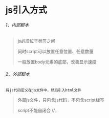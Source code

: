 # js引入方式

###### 1、内部脚本

> js必须位于<script></script>标签之间
>
> 同时script可以放置任意位置、任意数量
>
> 一般放置body元素的底部，改善显示速度



###### 2、外部脚本

```
将js代码定义在js文件中，然后引入html文件
```

> 外部js文件，只包含js代码，不包含script标签
>
> script不能自闭合   //，<script src=""/>（×）

# js基础语法

###### 1、书写语法

> 区分大小写
>
> 每行结尾的分号可有可无

```
window.alert()：写入警告框
document.write()：写入HTML输出
console.log()写入浏览器控制台
```

<img src="C:\Users\fbb\AppData\Roaming\Typora\typora-user-images\image-20240401204817780.png" alt="image-20240401204817780" style="zoom:67%;float:left" />

###### 2、变量

> js中用  var  关键字来申明变量
>
> js是一门弱类型语言，变量可以存放不同类型的值
>
> 变量名遵循规则：
>
> ​			字母、数字、下划线或$
>
> ​			数字不能开头
>
> ​			建议使用驼峰命名

<img src="C:\Users\fbb\AppData\Roaming\Typora\typora-user-images\image-20240401210215298.png" alt="image-20240401210215298" style="zoom:80%;" />

###### 3、数据类型

> number:数字
>
> string：字符串，单双引皆可
>
> Boolean：布尔
>
> null：对象为空
>
> undefined：当声明的变量为初始化，该变量的默认值为undefined

![image-20240401210930553](C:\Users\fbb\AppData\Roaming\Typora\typora-user-images\image-20240401210930553.png)

###### 4、运算符

<img src="C:\Users\fbb\AppData\Roaming\Typora\typora-user-images\image-20240401213153509.png" alt="image-20240401213153509" style="zoom:80%;" />

```
js中流程语句也支持
```

# 函数

```
function functionName(参数1，参数2.....){//要执行的代码}
形参不需要类型，因为js是弱类型语言
返回值也不需要类型，可以在函数内部直接使用return返回即可
```

<img src="C:\Users\fbb\AppData\Roaming\Typora\typora-user-images\image-20240401220716081.png" alt="image-20240401220716081" style="zoom:;float:left" />![image-20240401220743643](C:\Users\fbb\AppData\Roaming\Typora\typora-user-images\image-20240401220743643.png)



```
方式二
```

<img src="C:\Users\fbb\AppData\Roaming\Typora\typora-user-images\image-20240401221201668.png" alt="image-20240401221201668" style="zoom:;float:left" />![image-20240401221232939](C:\Users\fbb\AppData\Roaming\Typora\typora-user-images\image-20240401221232939.png)

# js对象

> array、string、JSON、BOM、DOM

###### 1、array

定义数组

- 定义

  > var 变量名 = new Array(元素列表); //方式一
  >
  > ​					var arr = new Array(1,2,3,4);
  >
  > var 变量名 = [元素列表]; 方式二
  >
  > ​					var arr = [1,2,3,4];

- 访问

  > arr[索引] = 值;                         arr[10] = "hello";    

<img src="C:\Users\fbb\AppData\Roaming\Typora\typora-user-images\image-20240401223104908.png" alt="image-20240401223104908" style="zoom:;float:left" />![image-20240401223130888](C:\Users\fbb\AppData\Roaming\Typora\typora-user-images\image-20240401223130888.png)

















------

- 属性

  > length

  - <img src="C:\Users\fbb\AppData\Roaming\Typora\typora-user-images\image-20240401223622842.png" alt="image-20240401223622842" style="zoom:;float:left" />![image-20240401223656704](C:\Users\fbb\AppData\Roaming\Typora\typora-user-images\image-20240401223656704.png)



- 方法

  > forEach()、push()、splice()

​		![image-20240401224714787](C:\Users\fbb\AppData\Roaming\Typora\typora-user-images\image-20240401224714787.png)![image-20240401224727801](C:\Users\fbb\AppData\Roaming\Typora\typora-user-images\image-20240401224727801.png)

2、string

![image-20240401225625606](C:\Users\fbb\AppData\Roaming\Typora\typora-user-images\image-20240401225625606.png)

------

![image-20240401230639937](C:\Users\fbb\AppData\Roaming\Typora\typora-user-images\image-20240401230639937.png)![image-20240401230608113](C:\Users\fbb\AppData\Roaming\Typora\typora-user-images\image-20240401230608113.png)





